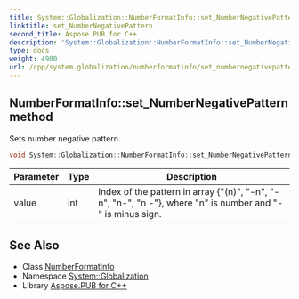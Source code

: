 ```yaml
---
title: System::Globalization::NumberFormatInfo::set_NumberNegativePattern method
linktitle: set_NumberNegativePattern
second_title: Aspose.PUB for C++
description: 'System::Globalization::NumberFormatInfo::set_NumberNegativePattern method. Sets number negative pattern in C++.'
type: docs
weight: 4900
url: /cpp/system.globalization/numberformatinfo/set_numbernegativepattern/
---
```

## NumberFormatInfo::set_NumberNegativePattern method


Sets number negative pattern.

```cpp
void System::Globalization::NumberFormatInfo::set_NumberNegativePattern(int value)
```


| Parameter | Type | Description |
| --- | --- | --- |
| value | int | Index of the pattern in array {"(n)", "-n", "- n", "n-", "n -"}, where "n" is number and "-" is minus sign. |

## See Also

* Class [NumberFormatInfo](../)
* Namespace [System::Globalization](../../)
* Library [Aspose.PUB for C++](../../../)
